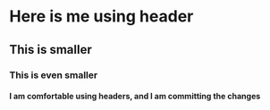 # Here is me using header
## This is smaller 
### This is even smaller


#### I am comfortable using headers, and I am committing the changes
